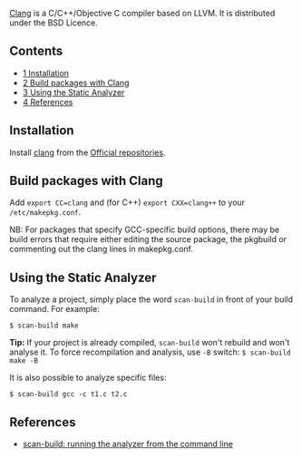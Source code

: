 [Clang](http://clang.llvm.org/) is a C/C++/Objective C compiler based on LLVM. It is distributed under the BSD Licence.

## Contents

*   [1 Installation](#Installation)
*   [2 Build packages with Clang](#Build_packages_with_Clang)
*   [3 Using the Static Analyzer](#Using_the_Static_Analyzer)
*   [4 References](#References)

## Installation

Install [clang](https://www.archlinux.org/packages/?name=clang) from the [Official repositories](/index.php/Official_repositories "Official repositories").

## Build packages with Clang

Add `export CC=clang` and (for C++) `export CXX=clang++` to your `/etc/makepkg.conf`.

NB: For packages that specify GCC-specific build options, there may be build errors that require either editing the source package, the pkgbuild or commenting out the clang lines in makepkg.conf.

## Using the Static Analyzer

To analyze a project, simply place the word `scan-build` in front of your build command. For example:

```
$ scan-build make

```

**Tip:** If your project is already compiled, `scan-build` won't rebuild and won't analyse it. To force recompilation and analysis, use `-B` switch: `$ scan-build make -B` 

It is also possible to analyze specific files:

```
$ scan-build gcc -c t1.c t2.c

```

## References

*   [scan-build: running the analyzer from the command line](http://clang-analyzer.llvm.org/scan-build.html)